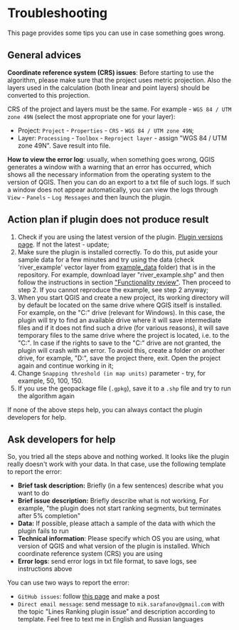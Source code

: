 # Troubleshooting

This page provides some tips you can use in case something goes wrong.

## General advices

**Coordinate reference system (CRS) issues**: Before starting to use the algorithm, please make sure that the project uses metric projection. 
Also the layers used in the calculation (both linear and point layers) should be converted to this projection.

CRS of the project and layers must be the same. For example - `WGS 84 / UTM zone 49N` (select the most appropriate one for your layer): 

- Project: `Project` - `Properties` - `CRS` - `WGS 84 / UTM zone 49N`;
- Layer: `Processing` - `Toolbox` - `Reproject layer` - assign "WGS 84 / UTM zone 49N". Save result into file.

**How to view the error log**: usually, when something goes wrong, QGIS generates 
a window with a warning that an error has occurred, which shows all 
the necessary information from the operating system to the version of QGIS. 
Then you can do an export to a txt file of such logs. 
If such a window does not appear automatically, you can view the 
logs through `View` - `Panels` - `Log Messages` and then launch the plugin.

## Action plan if plugin does not produce result

1. Check if you are using the latest version of the plugin. [Plugin versions page](https://plugins.qgis.org/plugins/lines_ranking/#plugin-versions). If not the latest - update;
2. Make sure the plugin is installed correctly. To do this, put aside your sample data for a few minutes and try using the data (check 'river_example' vector layer from [example_data](https://github.com/ChrisLisbon/QGIS_LinesRankingPlugin/tree/master/example_data) folder) that is in the repository. For example, download layer "river_example.shp" and then follow the instructions in section ["Functionality review"](functionality_review.md). Then proceed to step 2. If you cannot reproduce the example, see step 2 anyway;
3. When you start QGIS and create a new project, its working directory will by default be located on the same drive where QGIS itself is installed. For example, on the "C:" drive (relevant for Windows). In this case, the plugin will try to find an available drive where it will save intermediate files and if it does not find such a drive (for various reasons), it will save temporary files to the same drive where the project is located, i.e. to the "C:". In case if the rights to save to the "C:" drive are not granted, the plugin will crash with an error. To avoid this, create a folder on another drive, for example, "D:", save the project there, exit. Open the project again and continue working in it;
4. Change `Snapping threshold (in map units)` parameter - try, for example, 50, 100, 150.
5. If you use the geopackage file (`.gpkg`), save it to a `.shp` file and try to run the algorithm again

If none of the above steps help, you can always contact the plugin developers for help. 

## Ask developers for help

So, you tried all the steps above and nothing worked. It looks like the plugin really doesn't work with your data. In that case, use the following template to report the error:

* **Brief task description:** Briefly (in a few sentences) describe what you want to do
* **Brief issue description:** Briefly describe what is not working, For example, "the plugin does not start ranking segments, but terminates after 5% completion"
* **Data:** If possible, please attach a sample of the data with which the plugin fails to run
* **Technical information**: Please specify which OS you are using, what version of QGIS and what version of the plugin is installed. Which coordinate reference system (CRS) you are using
* **Error logs**: send error logs in txt file format, to save logs, see instructions above

You can use two ways to report the error: 
- `GitHub issues`: follow [this page](https://github.com/ChrisLisbon/QGIS_LinesRankingPlugin/issues) and make a post
- `Direct email message`: send message to `mik.sarafanov@gmail.com` with the topic "Lines Ranking plugin issue" and description according to template. Feel free to text me in English and Russian languages
